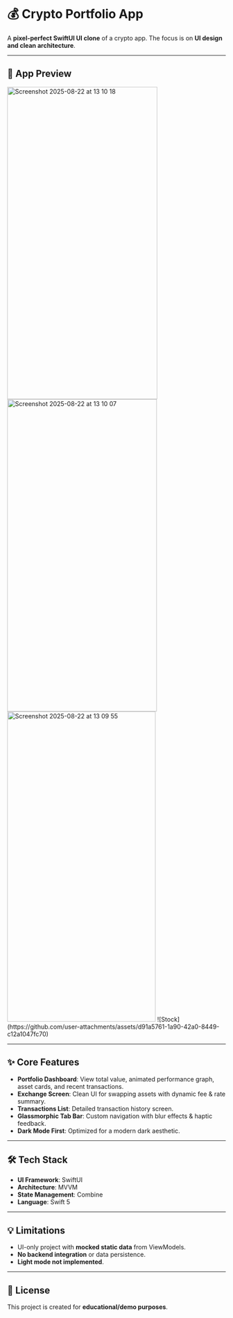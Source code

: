 # 💰 Crypto Portfolio App

A **pixel-perfect SwiftUI UI clone** of a crypto app.
The focus is on **UI design and clean architecture**.

---

## 📱 App Preview
<img width="346" height="720" alt="Screenshot 2025-08-22 at 13 10 18" src="https://github.com/user-attachments/assets/c54702a8-9f64-4df7-8e5b-507090468131" />
<img width="345" height="720" alt="Screenshot 2025-08-22 at 13 10 07" src="https://github.com/user-attachments/assets/a47b7818-470c-4e38-9d1d-55d2a948e6c9" />
<img width="342" height="715" alt="Screenshot 2025-08-22 at 13 09 55" src="https://github.com/user-attachments/assets/351c51ce-4cad-423e-9eb7-b9f5ff0b79c6" />
![Stock](https://github.com/user-attachments/assets/d91a5761-1a90-42a0-8449-c12a1047fc70)

---

## ✨ Core Features

* **Portfolio Dashboard**: View total value, animated performance graph, asset cards, and recent transactions.
* **Exchange Screen**: Clean UI for swapping assets with dynamic fee & rate summary.
* **Transactions List**: Detailed transaction history screen.
* **Glassmorphic Tab Bar**: Custom navigation with blur effects & haptic feedback.
* **Dark Mode First**: Optimized for a modern dark aesthetic.

---

## 🛠️ Tech Stack

* **UI Framework**: SwiftUI
* **Architecture**: MVVM
* **State Management**: Combine
* **Language**: Swift 5

---


## 💡 Limitations

* UI-only project with **mocked static data** from ViewModels.
* **No backend integration** or data persistence.
* **Light mode not implemented**.

---

## 📖 License

This project is created for **educational/demo purposes**.
